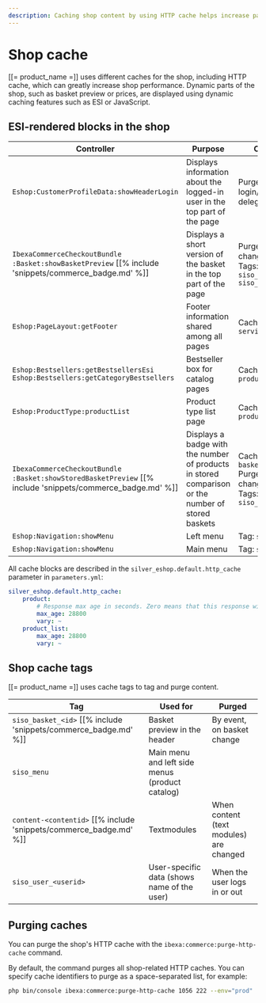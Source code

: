 ```yaml
---
description: Caching shop content by using HTTP cache helps increase page performance.
---
```


# Shop cache

[[= product_name =]] uses different caches for the shop, including HTTP cache, which can greatly increase shop performance.
Dynamic parts of the shop, such as basket preview or prices, are displayed using dynamic caching features such as ESI or JavaScript.

## ESI-rendered blocks in the shop

|Controller|Purpose|Cache settings|
|--- |--- |--- |
|`Eshop:CustomerProfileData:showHeaderLogin`|Displays information about the logged-in user in the top part of the page|Purged after login/logout and delegation process|
|`IbexaCommerceCheckoutBundle :Basket:showBasketPreview` [[% include 'snippets/commerce_badge.md' %]]|Displays a short version of the basket in the top part of the page|Purged when basket changes</br>Tags: `siso_basket_<basketid>`</br>`siso_user_<userid>`|
|`Eshop:PageLayout:getFooter`|Footer information shared among all pages|Caching strategy `service_menu`|
|`Eshop:Bestsellers:getBestsellersEsi`</br>`Eshop:Bestsellers:getCategoryBestsellers`|Bestseller box for catalog pages|Caching strategy `product_list`|
|`Eshop:ProductType:productList`|Product type list page|Caching strategy `product_type_children`|
|`IbexaCommerceCheckoutBundle :Basket:showStoredBasketPreview` [[% include 'snippets/commerce_badge.md' %]]|Displays a badge with the number of products in stored comparison or the number of stored baskets|Caching strategy `basket_preview`</br>Purged when basket changes</br>Tags: `siso_basket_<basketid>`|
|`Eshop:Navigation:showMenu`|Left menu|Tag: `siso_menu`|
|`Eshop:Navigation:showMenu`|Main menu|Tag: `siso_menu`|

All cache blocks are described in the `silver_eshop.default.http_cache` parameter in `parameters.yml`:

``` yaml
silver_eshop.default.http_cache:
    product:
        # Response max age in seconds. Zero means that this response will not be cached.
        max_age: 28800
        vary: ~
    product_list:
        max_age: 28800
        vary: ~
```

## Shop cache tags

[[= product_name =]] uses cache tags to tag and purge content.

|Tag|Used for|Purged|
|--- |--- |--- |
|`siso_basket_<id>` [[% include 'snippets/commerce_badge.md' %]]|Basket preview in the header|By event, on basket change|
|`siso_menu`|Main menu and left side menus (product catalog)||
|`content-<contentid>` [[% include 'snippets/commerce_badge.md' %]]|Textmodules|When content (text modules) are changed|
|`siso_user_<userid>`|User-specific data (shows name of the user)|When the user logs in or out|

## Purging caches

You can purge the shop's HTTP cache with the `ibexa:commerce:purge-http-cache` command.

By default, the command purges all shop-related HTTP caches.
You can specify cache identifiers to purge as a space-separated list, for example:

``` bash
php bin/console ibexa:commerce:purge-http-cache 1056 222 --env="prod"
```
